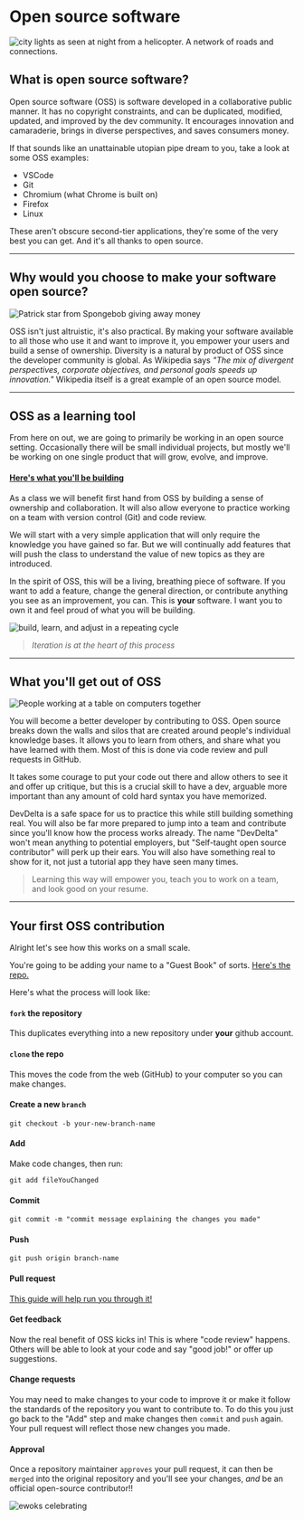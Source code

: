 # Open source software

![city lights as seen at night from a helicopter. A network of roads and connections.](https://images.unsplash.com/photo-1542382257-80dedb725088?ixid=MXwxMjA3fDB8MHxwaG90by1wYWdlfHx8fGVufDB8fHw%3D&ixlib=rb-1.2.1&auto=format&fit=crop&w=1400&q=80)

## What is open source software?

Open source software (OSS) is software developed in a collaborative public manner. It has no copyright constraints, and can be duplicated, modified, updated, and improved by the dev community. It encourages innovation and camaraderie, brings in diverse perspectives, and saves consumers money.

If that sounds like an unattainable utopian pipe dream to you, take a look at some OSS examples:

  * VSCode
  * Git
  * Chromium (what Chrome is built on)
  * Firefox
  * Linux

These aren't obscure second-tier applications, they're some of the very best you can get. And it's all thanks to open source.

---

## Why would you choose to make your software open source?

![Patrick star from Spongebob giving away money](https://media4.giphy.com/media/fNvXkjC50ywBW/giphy.gif)

OSS isn't just altruistic, it's also practical. By making your software available to all those who use it and want to improve it, you empower your users and build a sense of ownership. Diversity is a natural by product of OSS since the developer community is global. As Wikipedia says _"The mix of divergent perspectives, corporate objectives, and personal goals speeds up innovation."_ Wikipedia itself is a great example of an open source model.

---

## OSS as a learning tool

From here on out, we are going to primarily be working in an open source setting. Occasionally there will be small individual projects, but mostly we'll be working on one single product that will grow, evolve, and improve.

#### [Here's what you'll be building](https://github.com/developer-delta/halogen)

As a class we will benefit first hand from OSS by building a sense of ownership and collaboration. It will also allow everyone to practice working on a team with version control (Git) and code review.

We will start with a very simple application that will only require the knowledge you have gained so far. But we will continually add features that will push the class to understand the value of new topics as they are introduced.

In the spirit of OSS, this will be a living, breathing piece of software. If you want to add a feature, change the general direction, or contribute anything you see as an improvement, you can. This is **your** software. I want you to own it and feel proud of what you will be building. 

![build, learn, and adjust in a repeating cycle](https://www.geckoboard.com/blog/content/images/the-dashboard-iteration-process.png)

> _Iteration is at the heart of this process_

---

## What you'll get out of OSS

![People working at a table on computers together](https://images.unsplash.com/photo-1521737852567-6949f3f9f2b5?ixid=MXwxMjA3fDB8MHxwaG90by1wYWdlfHx8fGVufDB8fHw%3D&ixlib=rb-1.2.1&auto=format&fit=crop&w=1330&q=80)

You will become a better developer by contributing to OSS. Open source breaks down the walls and silos that are created around people's individual knowledge bases. It allows you to learn from others, and share what you have learned with them. Most of this is done via code review and pull requests in GitHub.

It takes some courage to put your code out there and allow others to see it and offer up critique, but this is a crucial skill to have a dev, arguable more important than any amount of cold hard syntax you have memorized.

DevDelta is a safe space for us to practice this while still building something real. You will also be far more prepared to jump into a team and contribute since you'll know how the process works already. The name "DevDelta" won't mean anything to potential employers, but "Self-taught open source contributor" will perk up their ears. You will also have something real to show for it, not just a tutorial app they have seen many times.

> Learning this way will empower you, teach you to work on a team, and look good on your resume.

---

## Your first OSS contribution

Alright let's see how this works on a small scale.

You're going to be adding your name to a "Guest Book" of sorts. [Here's the repo.](https://github.com/developer-delta/first-open-source)

Here's what the process will look like:

#### `fork` the repository
This duplicates everything into a new repository under **your** github account.

#### `clone` the repo
This moves the code from the web (GitHub) to your computer so you can make changes.

#### Create a new `branch`

```shell
git checkout -b your-new-branch-name
```

#### Add
Make code changes, then run:

```shell
git add fileYouChanged
```

#### Commit

```shell
git commit -m "commit message explaining the changes you made"
```

#### Push

```shell
git push origin branch-name
```

#### Pull request

[This guide will help run you through it!](https://guides.github.com/activities/forking)

#### Get feedback

Now the real benefit of OSS kicks in! This is where "code review" happens. Others will be able to look at your code and say "good job!" or offer up suggestions.

#### Change requests

You may need to make changes to your code to improve it or make it follow the standards of the repository you want to contribute to. To do this you just go back to the "Add" step and make changes then `commit` and `push` again. Your pull request will reflect those new changes you made.

#### Approval

Once a repository maintainer `approves` your pull request, it can then be `merged` into the original repository and you'll see your changes, _and_ be an official open-source contributor!!

![ewoks celebrating](https://media1.giphy.com/media/3FQ9mRcb94aogeTvmj/giphy.gif)
